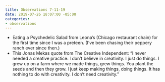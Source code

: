 ```yaml
---
title: Observations 7-11-19
date: 2019-07-26 18:07:00 -05:00
categories:
- observations
---
```


- Eating a Psychedelic Salad from Leona’s (Chicago restaurant chain) for the first time since I was a preteen. (I’ve been chasing their peppery ranch ever since then.)
- This Jonas Mekas quote from The Creative Independent: “I never needed a creative practice. I don’t believe in creativity. I just do things. I grew up on a farm where we made things, grew things. You plant the seeds and then they grow. I just keep making things, doing things. It has nothing to do with creativity. I don’t need creativity.”